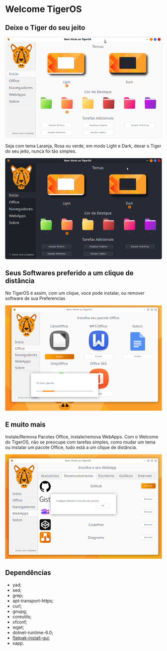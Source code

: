 # Welcome TigerOS

## Deixe o Tiger do seu jeito

![Tela início Welcome-Tiger Screenshot][def1]

Seja com tema Laranja, Rosa ou verde, em modo Light e Dark, dexar o Tiger do seu jeito, nunca foi tão simples.

![Tela início Welcome-Tiger Screenshot][def2]

## Seus Softwares preferido a um clique de distância

No TigerOS é assim, com um clique, voce pode instalar, ou remover software de sua Preferencias

![Tela Navegadores Welcome-Tiger Screenshot][def3]

## E muito mais

Instale/Remova Pacotes Office, instale/remova WebApps. Com o Welcome do TigerOS, não se preocupe com tarefas simples, como mudar um tema ou instalar um pacote Office, tudo está a um clique de distância.

![Tela Navegadores Welcome-Tiger Screenshot][def4]

## Dependências

* yad;
* sed;
* grep;
* apt-transport-https;
* curl;
* gnupg;
* coreutils;
* xfconf;
* wget;
* dotnet-runtime-6.0;
* [flatpak-install-gui](https://github.com/Tiger-OperatingSystem/flatpak-install-gui);
* xapp.

[def1]: Welcome.Imgs/GitHub/01.png
[def2]: Welcome.Imgs/GitHub/02.png
[def3]: Welcome.Imgs/GitHub/03.png
[def4]: Welcome.Imgs/GitHub/04.png
